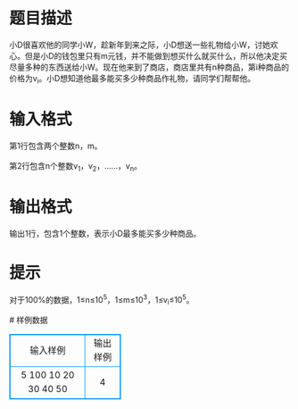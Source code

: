 # 

 
 # 题目描述 
<p>小D很喜欢他的同学小W，趁新年到来之际，小D想送一些礼物给小W，讨她欢心。但是小D的钱包里只有m元钱，并不能做到想买什么就买什么，所以他决定买尽量多种的东西送给小W。现在他来到了商店，商店里共有n种商品，第i种商品的价格为v<sub>i</sub>。小D想知道他最多能买多少种商品作礼物，请同学们帮帮他。</p> 

 
 # 输入格式 
<p><span style="line-height: 1.6em;">第1行包含两个整数n，m。</span></p>

<p>第2行包含n个整数v<sub>1</sub>，v<sub>2</sub>，&hellip;&hellip;，v<sub>n</sub>。</p> 

 
 # 输出格式 
<p>输出1行，包含1个整数，表示小D最多能买多少种商品。</p> 

 
 # 提示 
<p>对于100%的数据，1&le;n&le;10<sup>5</sup>，1&le;m&le;10<sup>3</sup>，1&le;v<sub>i</sub>&le;10<sup>5</sup>。</p> 
# 样例数据
<style>
        table,table tr th, table tr td { border:1px solid #0094ff; }
        table { width: 200px; min-height: 25px; line-height: 25px; text-align: center; border-collapse: collapse;}   
    </style>
<table>
	<tr>
		<td>输入样例</td>
		<td>输出样例</td>
	</tr>
<tr><td>5 100
10 20 30 40 50
</td><td>4
</td></tr></table>
